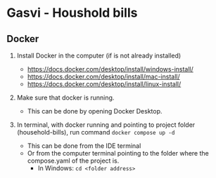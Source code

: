 # Gasvi - Houshold bills

## Docker

1. Install Docker in the computer (if is not already installed)

   - https://docs.docker.com/desktop/install/windows-install/
   - https://docs.docker.com/desktop/install/mac-install/
   - https://docs.docker.com/desktop/install/linux-install/ 

2. Make sure that docker is running.

   - This can be done by opening Docker Desktop.

3. In terminal, with docker running and pointing to project folder (household-bills), run command `docker compose up -d`
    - This can be done from the IDE terminal
    - Or from the computer terminal pointing to the folder where the compose.yaml of the project is.
      - In Windows: `cd <folder address>`